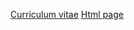 [Curriculum vitae](https://arslandev666.github.io/rsschool-cv/cv)
[Html page](https://arslandev666.github.io/rsschool-cv)